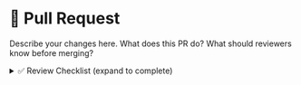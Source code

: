 # 🚀 Pull Request

Describe your changes here. What does this PR do? What should reviewers know before merging?

<details>
<summary>✅ Review Checklist (expand to complete)</summary>

### 🧠 Code Review  
Refer to [Code Review Checklist](https://github.com/J2YiD8K/Scratch/blob/main/.github/checklists/CODE_REVIEW_CHECKLIST.md)

- [ ] Plugin architecture follows best practices  
- [ ] Queries and data access are optimized  
- [ ] Unit tests are present  
- [ ] TypeScript web resources follow repository pattern and modular design  
- [ ] Code style and documentation are clean  

### 🔁 Power Automate Flow Review (if applicable)  
Refer to [Flow Review Checklist](https://github.com/J2YiD8K/Scratch/blob/main/.github/checklists/FLOW_REVIEW_CHECKLIST.md)

- [ ] Flow is modular and solution-aware  
- [ ] Connection references and environment variables used  
- [ ] Error handling and retry policies configured  
- [ ] Flow tested with edge cases  
- [ ] Flow integrates safely with plugin logic  

</details>

